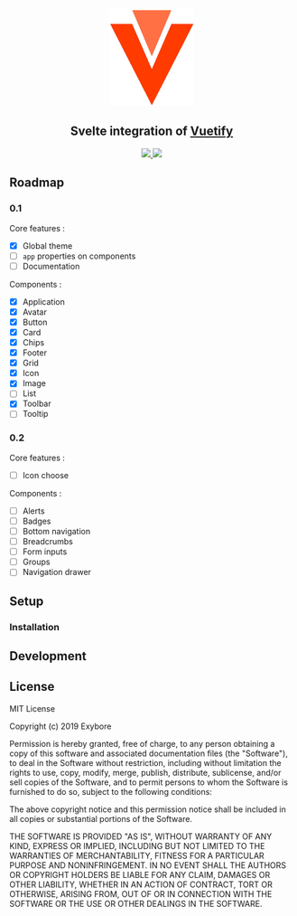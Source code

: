 <div align=center>
  <img src="./logo.png" alt="logo" width="150" />
  <h2>Svelte integration of <a href="https://github.com/vuetifyjs/vuetify">Vuetify</a></h2>
  <a href="#license">
    <img src="https://img.shields.io/badge/license-MIT-green.svg" />
  </a>
  <a href="https://discord.becauseofprog.fr">
    <img src="https://img.shields.io/badge/chat-join%20now-blue.svg" />
  </a>
</div>

## Roadmap

### 0.1

Core features :

- [X] Global theme
- [ ] `app` properties on components
- [ ] Documentation

Components :

- [X] Application
- [X] Avatar
- [X] Button
- [X] Card
- [X] Chips
- [X] Footer
- [X] Grid
- [X] Icon
- [X] Image
- [ ] List
- [X] Toolbar
- [ ] Tooltip

### 0.2

Core features :

- [ ] Icon choose

Components :

- [ ] Alerts
- [ ] Badges
- [ ] Bottom navigation
- [ ] Breadcrumbs
- [ ] Form inputs
- [ ] Groups
- [ ] Navigation drawer

## Setup

### Installation

## Development

## License

MIT License

Copyright (c) 2019 Exybore

Permission is hereby granted, free of charge, to any person obtaining a copy
of this software and associated documentation files (the "Software"), to deal
in the Software without restriction, including without limitation the rights
to use, copy, modify, merge, publish, distribute, sublicense, and/or sell
copies of the Software, and to permit persons to whom the Software is
furnished to do so, subject to the following conditions:

The above copyright notice and this permission notice shall be included in all
copies or substantial portions of the Software.

THE SOFTWARE IS PROVIDED "AS IS", WITHOUT WARRANTY OF ANY KIND, EXPRESS OR
IMPLIED, INCLUDING BUT NOT LIMITED TO THE WARRANTIES OF MERCHANTABILITY,
FITNESS FOR A PARTICULAR PURPOSE AND NONINFRINGEMENT. IN NO EVENT SHALL THE
AUTHORS OR COPYRIGHT HOLDERS BE LIABLE FOR ANY CLAIM, DAMAGES OR OTHER
LIABILITY, WHETHER IN AN ACTION OF CONTRACT, TORT OR OTHERWISE, ARISING FROM,
OUT OF OR IN CONNECTION WITH THE SOFTWARE OR THE USE OR OTHER DEALINGS IN THE
SOFTWARE.
